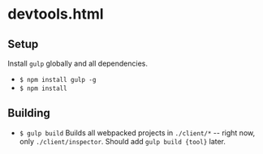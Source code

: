 # devtools.html

## Setup

Install `gulp` globally and all dependencies.

* `$ npm install gulp -g`
* `$ npm install`

## Building

* `$ gulp build` Builds all webpacked projects in `./client/*` -- right now, only `./client/inspector`. Should add `gulp build {tool}` later.
